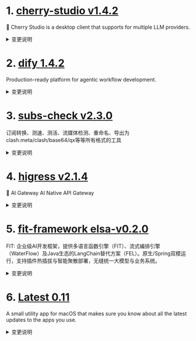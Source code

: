 
# 1. [cherry-studio v1.4.2](https://github.com/CherryHQ/cherry-studio/releases/tag/v1.4.2)  
🍒 Cherry Studio is a desktop client that supports for multiple LLM providers.
<details>
<summary>变更说明</summary>

## What's Changed

- 划词助手：支持文本选择快捷键、开关快捷键、思考块支持和引用功能
- 复制功能：新增纯文本复制（去除Markdown格式符号）
- 知识库：支持设置向量维度，修复Ollama分数错误和维度编辑问题
- 多语言：增加模型名称多语言提示和翻译源语言手动选择
- 文件管理：修复主题/消息删除时文件未清理问题，优化文件选择流程
- 模型：修复Gemini模型推理预算、Voyage AI嵌入问题和DeepSeek翻译模型更新
- 图像功能：统一图片查看器，支持Base64图片渲染，修复图片预览相关问题
- UI：实现标签折叠/拖拽排序，修复气泡溢出，增加引文索引显示

* fix(SelectionAssistant): ignore CtrlKey mode when ctrl+click  
* fix(SelectionToolbar): prevent CSS updates in settings page  
* fix(OpenAIProvider): ensure tool_calls are only yielded when present  
* feat: enable rendering and download of inline base64-encoded images  
* refactor(CodePreview): improve the triggering timing for highlighting  
* perf: improve responsiveness on streaming formulas  
* hotfix: gemini-2.5-pro-preview-06-05 using error  
* fix(Inputbar): fix textarea expansion and collapse issues with long text (CherryHQ)  
* fix(SelectionAssistant): support selection when alt key pressed  
* refactor(SelectionToolbar): add transition effects to action buttons  
* fix(SelectionToolbar): prevent dragging the demo  
* fix(SelectionAssistant): default disabled  
* fix(Inputbar): remove unnecessary flex properties from Inputbar styles  
* hotfix: enhance OpenAI stream handling and error management  
* feat: add set feed url functionality for early access  
* feat(SelectionAssistant): add the "quote" action  
* refactor: unified image viewer with integrated context menu  
* fix: message editor doesn't resize  
* fix: set thinking budget to 0 for gemini-2.5-flash when reasoning effort is off  
* fix: couldn't edit text when sent file-only message  
* fix: set message translate dropdown height  
* fix: update silicon docs and models  
* feat(restoreFromWebdav): make credentials and path optional  
* fix: voyage ai can't be used on text embedding  
* fix: update default translate model to deepseek-v3  
* refactor: better semantic of obsidian export options  
* 增加自动更新文档中版本号的github workflow  
* Feature/dmxapi_images_to_image  
* fix: prevent emoji picker from closing unexpectedly with IME  
* fix: Implement label folding, drag-and-drop sorting of assistants within labels, and drag-and-drop sorting of labels  
* fix(BackupManager): add content length to WebDAV file upload options  
* fix(migrate): old translateModel incorrect  
* fix: streamline file selection and ensure deletion of topic-related f…  
* fix: update README files to enhance navigation and add project badges  
* feat: add prompt variables description  
* fix: ollama embedding knowledge query score always 100%  
* fix: add Youdao and Nomic logos to model logo mapping  
* fix: check if embedding is base64 encoded before convert it to float …  
* feat: enhance unresponsive renderer handling and crash reporting  
* refactor: use CodeEditor for customizing css  
* feat(SelectionAssistant): support thinking block in action window  
* fix: fix waring in usetags  
* fix: shouldn't edit embedding dimension on existing knowledge base  
* 翻译功能增加手动选择源语言的选项  
* Fix: bubble-style unnecessary menu background (Plan D)  
* feat: add citation index to show  
* fix: bubble overflow patch  
* fix(SelectionAssistant): reduce Copy conflict  
* feat(i18n): add tooltips for model name in multiple languages  
* Feat: Allows setting the vector dimension of the knowledge base embedding model  
* fix(SelectionAssistant): improve auto-scroll behavior in action window  
* feat(SelectionAssistant): shortcut key to toggle on/off  
* fix: readme twitter link error  
* feat: add plain text copy functionality for messages and topics. 添加了复制纯文本的功能（去除Markdown格式符号）  
* feat(SelectionAssistant): add shortcut for selecting text   
* fix(SelectionAssistant): shortcut in mac and running handling  

## New Contributors
*  made their first contribution in 
*  made their first contribution in 
*  made their first contribution in 
*  made their first contribution in 

**Full Changelog**:   

</details>

# 2. [dify 1.4.2](https://github.com/langgenius/dify/releases/tag/1.4.2)  
Production-ready platform for agentic workflow development.
<details>
<summary>变更说明</summary>

## 🚀 What's New in v1.4.2?

We've packed v1.4.2 with usability upgrades, polished features, and stability enhancements. Check out what's new:

### 🌟 New Features & Improvements

- **Smarter Webapp Inputs**: Automatically fill hidden fields using URL parameters , 
  
- **Efficient Document Extraction**: Faster, streamlined processing for Excel and CSV files , thanks to 
  
- **Marketplace UI Update**: Easier browsing with improved sorting for app types , courtesy of 

- **Personalized Chatbot UX**: Chat input placeholder now dynamically displays your bot's name , thanks to 

- **Robust File Uploads**: Addressed issues with multiple file extension mappings , 

- **Advanced Knowledge Base API Features**:
  - Refined metadata filtering for precise querying. Targeted searches using chunk IDs , 
  - Improved tagging and dataset binding capabilities , thanks to 

- **Weave Tracing & W&B Integration**: Enhanced support for dedicated cloud instances for better operations monitoring , from 

### 🔒 Security Updates

- **Flask-Cors Upgrade**: Enhanced security by updating to the latest Flask-Cors version , 

### 🐛 Bug Fixes

- **Resolved 401 Errors**:
  - Smooth parallel workflow execution .
  - Fixed authentication issues in `workflow_as_tool` .
  - Eliminated backward invoke errors .
  All thanks to 

- **Agent Node Refinements**:
  - Corrected enum syntax for Python 3.11 , 
  - Improved handling of long tokens in LLM invocation , 

- **Annotation API Fix**: Restored the missing `end_user` argument , courtesy of 

- **Docker Environment Corrections**: Fixed erroneous handling of environment variables , 

- **Code Node & Trace Management**:
  - Enhanced array validation in code nodes , 
  - `app_id` now included in TraceTasks for better management , thanks to 

- **HTTP Node Reliability**: Corrected curl operations using `--data` , 

- **Memory Leak Prevention**: Fixed Celery worker leaks ensuring jobs close correctly , 

- **Improved Housekeeping Command**: Now preserves avatar images and app icons correctly , thanks to 

- **Email Invitation Fixes**: SMTP authentication errors resolved , 

- **Consistent App Tagging**: Resolved app tag update issues , 

- **Markdown Rendering Fixes**: Ensured abbreviations display properly in react-markdown , 

- **LLM Node Image Parsing**: Improved reliability for single-step executions with images , 

- **Restored Agent Moderation**: Functionality fully restored , 

- **Plugin Extension Performance**: Restored responsiveness and speed , 

- **Question Classifier Stability**: Executions now error-free , thanks to 

- **Enhanced Web UX**: Single-run modals now auto-dismiss for better usability , 

Enjoy these improvements and a smoother, more stable experience! 🚀

---

## Upgrade Guide

### Docker Compose Deployments

1. Back up your customized docker-compose YAML file (optional)

   ```bash
   cd docker
   cp docker-compose.yaml docker-compose.yaml.$(date +%s).bak
   ```

2. Get the latest code from the main branch

   ```bash
   git checkout main
   git pull origin main
   ```

3. Stop the service. Please execute in the docker directory

   ```bash
   docker compose down
   ```

4. Back up data

   ```bash
   tar -cvf volumes-$(date +%s).tgz volumes
   ```

5. Upgrade services

   ```bash
   docker compose up -d
   ```

### Source Code Deployments

1. Stop the API server, Worker, and Web frontend Server.

2. Get the latest code from the release branch:

   ```bash
   git checkout 1.4.2
   ```

3. Update Python dependencies:

   ```bash
   cd api
   uv sync
   ```

7. Then, let's run the migration script:

   ```bash
   uv run flask db upgrade
   ```

8. Finally, run the API server, Worker, and Web frontend Server again.

---

## What's Changed
* update img  
* Chore/update img  
* chore: enchance the copywriting of tool  
* fix: i18n auto run failed  
* fix: Enhances tenant ID handling in telemetry  
* [Observability] Add type check and try-except in otel  
* fix(workflow): fetch user failed when workflow run in parallel mode  
* fix: Instance <Account> is not bound to a Session  
* fix: reset password page dark style  
* Fixes some i18n(ko) translations.  
* fix(http): force multipart/form-data even without files  
* fix: workflow plugins list update  
* feat(agent_node): ensure that the enum-checking syntax is compatible with Python 3.11.  
* fix: register user model to current_user in backward invoke.  
* Fix/branding broken  
* fix: inner invoke llm token too long  
* chore: remove agent turn limits  
* docs: Update PR template to emphasize guidelines and issue linking  
* fix: show 'reset brand' button after set branding image  
* fix: apps/annotation missing 1 required positional argument: 'end_user'  
* fix: wrong env usage in middleware  
* chore: improve error logging for requests to plugin daemon  
* fix: handle values in output arrays for CodeNode transformation  
* tests: Removes outdated marketplace download test  
* refactor: Remove db from cycle manager  
* refactor(workflow): Rename NodeRunMetadataKey to WorkflowNodeExecutionMetadataKey  
* refactor(workflow): Rename workflow node execution models  
* fix(models): WorkflowRun's total_steps and exceptions_count mismatch with database  
* fix(ops_trace_manager): Adds app_id to TraceTask initialization  
* chore: Colorize new OpenAI LLM versions  
* Feat/15534 support replacing the bot in chat input placeholder with the bots name  
* fix: import from curl not work for --data  
* chore: translate i18n files  
* refactor(api/core/workflow/enums): Rename WORKFLOW_RUN_ID to WORKFLOW_EXECUTION_ID  
* fix: some display error in dark mode  
* Refactor/markdown component split  
* fix(json-schema-editor): Add container reference for resize observer in CodeEditor; Update language hook and help doc URL in JsonSchemaConfig  
* fix: drop some type fixme  
* Refactor/message cycle manage and knowledge retrieval  
* fix celery job not closed issue  
* Improve CONVERSATION_TITLE_PROMPT to correctly handle Japanese and input  
* update knowledge base api  
* Add APIs for Knowledge Base Tag Management and Dataset Binding  
* fix: resolve unstable scrolling in workflow debug panel with multiple input fields   
* fix: agent app tool update  
* Amend color typo  
* fix: fetch tenant_id in other trace providers besides langfuse  
* fix: the plugin order is not the same as passed to api in DSL  
* fix(housekeeping): exclude files that are used as app icons or avatar images from being removed  
* nacos config init , and force add ts parms.  
* fix ts5097  
* check zilliz cloud of full-text search  
* Fixes : Allow $ref in parameter for custom tools  
* Fix : Force header in custom tool be string  
* fix: ensure proper conversation role alternation for vLLM   
* fix:  When elasticsearch is used as the vector database, the Retrieval Test fails to filter the data after setting the Score Threshold, and the score of the recalled results is empty  
* Fix/dark theme style issues  
* fix: agent thought replaced by response text  
* chore: update pnpm version to 10.11.1   
* refactor: Replaces direct DB session usage with context managers  
* fix: Upgrade Flask-Cors  
* refactor: Removes unused LLMMode value_of method  
* fix: Ensure model config integrity in retrieval processes  
* fixes   
* ♻️ refactor(middleware): remove duplicate CSP header assignment  
* chore: prepare the plugin daemon base url to yarl URL ahead intstead of in every invocation  
* Revert "♻️ refactor(middleware): remove duplicate CSP header assignment"  
* fix: variable aggregator with group and file raise exception  
* fix: ensure newlines around think tags for proper markdown rendering  
* refactor: Removes tenant ID check from rate limit logic  
* fix: unable to upload custom file in case of incorrect inffered by multiple extensions mapped from mime type with filename extension hints  
* fix: adjust sticky header properties in Container component  
* fix: update app tag error  
* fix: autocorrect everything in web  
* raise error when process_rule is required but missing  
* chore: fix some security issues in markdown  
* fix: plugin update redcorner mark display incorrect  
* chore: ensure web code consistency by applying `pnpm fix`  
* feat: plugin storage support volcengine tos  
* fix(markdown): Ensure abbr: links render correctly in react-markdown v9+  
* Feat/queue monitor  
* refactor: Improve model status handling and structured output  
* feat: allow fill inputs from url params  
* assign dataset indexing_technique to args if not explicitly provided  
* fix(llm_node): update file variable mapping to use vision configs  
* Fix 500 error  
* Fix/webapp access scope  
* fix: the locale format  
* Update template.zh.mdx-fix document update metadata body param  
* Add vscode debugger  
* chore: translate i18n files  
* fix: update text_to_audio method to send data as JSON  
* fix: agent moderation not working  
* A more concise and effective extractor for excel and csv files  
* Fix: style of radio checked  
* feat: reorder app types  
* Fix builtin_providers for tools.  
* fix: opensearch fulltext search with metadata filtering dsl error  
* fix(inner_api/plugin/wraps): refresh user model after creation in get user function  
* chore: bump uv to 0.7.x  
* fix: opensearch metadata filtering returns empty  
* chore: remove repeat public api and service api panel  
* chore: replace pseudo-random generators with secrets module  
* feat: add browser list  
* chore: chart panel ui enhance  
* fix: opensearch vector search falls back to keyword search  
* fix: missing bot name in orchestrate  
* feat(api): Adjust `WorkflowDraftVariable` and `WorkflowNodeExecutionModel`  
* Add support for W&B dedicated cloud instances in Weave tracing integration  
* fix: clean up two unreachable code  
* Fix/webapp no permission page  
* fix: some dark mode display incorrect  
* Feat/webapp verified sso main  
* refactor(DSL imports): using organization/name/version to fetch DSL dependencies.   
* fix(api): Resolve error encountered when executing `QuestionClassifieNode`  
* refactor(api): Decouple `ParameterExtractorNode` from `LLMNode`  
* fix(web): optimize prompt change logic for LLM nodes   
* fix auto metadata filter  
* chore: update plugin publish link text  
* chore: bump mypy to 1.16  
* fix: only enterprise version request app access mode  
* refactor: replace compact response generation with length-prefixed response for backwards invocation api  
* chore(package): Bump version to 1.4.2  

## New Contributors
*  made their first contribution in 
*  made their first contribution in 
*  made their first contribution in 
*  made their first contribution in 
*  made their first contribution in 
*  made their first contribution in 
*  made their first contribution in 
*  made their first contribution in 
*  made their first contribution in 
*  made their first contribution in 
*  made their first contribution in 

**Full Changelog**:   

</details>

# 3. [subs-check v2.3.0](https://github.com/beck-8/subs-check/releases/tag/v2.3.0)  
订阅转换、测速、测活、流媒体检测、重命名、导出为clash.meta/clash/base64/qx等等所有格式的工具
<details>
<summary>变更说明</summary>

合并了佬的一个PR，可以看到订阅链接的失败情况，失败节点超过80%就会打印日志出来

---
subs-check 问题沟通、使用交流渠道：
## Changelog
* 3f4cc46140af632fb8cb7114e1ad48da04ff800d feat(proxy): 为节点添加订阅链接来源并检查成功率
* 5edbb999f03550bcbb188de6d4568b84f1960496 fix
* dadc7075d584d2941b84a7d6dfb2fbcb0053d2e8 op: add get debug log

  

</details>

# 4. [higress v2.1.4](https://github.com/alibaba/higress/releases/tag/v2.1.4)  
🤖 AI Gateway AI Native API Gateway
<details>
<summary>变更说明</summary>

## What's Changed
* feat(ai-proxy): support Amazon Bedrock Image Generation  
* fix: Fix the incorrect rewrite config generated for Nacos 3 MCP Servers  
* feat: update translate-readme action  
* fix: Remove the Authorization request header when using AI-proxy to proxy Gemini  
* fix : fix issue   
* Add test translation workflow  
* mcp server support API auth through OAS3 `security schemes`  
* Fix : add fail strategy for wasmplugin generated by mcp server  
* fix: modify log level WARN -> DEBUG in key-auth plugin  
* fix proxy-wasm-cpp-sdk  
* feat: Supports recording request header, request body, response header and response body information in the access log  
* feat(mcp-server): add HackMD mcp server  
* add mcp service  shebao tools  
* feat: Add a github action to copy CRD definitions from api folder to helm folder  
* feat:  allow skipping higress dev image build during wasmplugin e2e tests  
* feat: Refactor mcpServer.matchList config generation logic  
* add info log of ai-search plugin  
* fix(ai-proxy): URL encode model name in Bedrock requests  
* feat(ai-proxy): add doubao Image Generation support  
* feat: cluster-key-rate-limit support setting global rate limit thresholds for routes​  
* feat(ai-proxy): support OpenAI-compatible image and audio model Mapping  
* fix: set "EnableSemanticCachefalse" to false when no vector configured in ai-cache  
* feat(ai-proxy): add batches & files support  
* feat: support dify ai-proxy e2e test || feat: support diify ai-proxy e2e test  
* fix content-length header not remove in ai-search plugin  
* feat(ai-proxy): add modelMapping regexp support  
* feat(ai-proxy): Fixed the issue that the API pass-through path error does not support openaiCustomUrl after openai is configured.  
* feat(frontend-gray): Add uniqueGrayTag configuration detection  
* feat(ai-proxy): add models & image generation support for gemini  
* feat(ai-proxy): support Google Cloud Vertex  
* add upstream override wasm abi  
* feat(ai-proxy): Add Claude image understanding and Tools calling capabilities  
* fix: refactored mcp server auto discovery logic and fix some issue  
* fix : fix credential process logic for nacos mcp util and add ut for it  
* fix: Support mixing line breaks in a single SSE response  
* Update CRD file in the helm folder  

## New Contributors
*  made their first contribution in 
*  made their first contribution in 
*  made their first contribution in 
*  made their first contribution in 
*  made their first contribution in 

**Full Changelog**:   

</details>

# 5. [fit-framework elsa-v0.2.0](https://github.com/ModelEngine-Group/fit-framework/releases/tag/elsa-v0.2.0)  
FIT: 企业级AI开发框架，提供多语言函数引擎（FIT）、流式编排引擎（WaterFlow）及Java生态的LangChain替代方案（FEL）。原生/Spring双模运行，支持插件热插拔与智能聚散部署，无缝统一大模型与业务系统。
<details>
<summary>变更说明</summary>

## 🌟 Overview

This release introduces **parallel node features**, **UI optimizations**, **file extraction improvements**, and **critical bug fixes** for stability and usability.

## 🔍 What's Changed

### 🚀 Features

- [elsa] 并行节点特性添加  
- feat: Add readOnly mode to JadeFlowEntry for history view  

### ✨ Enhancements

- [elsa] 大模型节点模型下拉框宽度自适应  
- [elsa] elsa-react打包添加翻译文件  
- [elsa] 添加README  
- [elsa] 知识检索节点参数修改  
- [elsa] enhance reference-type config protection  

### ✅ Bug Fixes

- [elsa] 序列化保存改同步  
- [elsa] 隐藏文件提取节点中的提取说明配置,避免引起歧义  
- [elsa] Bug Fixes: Address UI Dropdown Resize, Knowledge Graph Updates, and GraphOperator.js Stability  
- [elsa] ci: fix version branch regex matching  
- [elsa] fix(GraphOperator): optimize single-key update handling  
- fix(ConnectorProvider): Sync connector name changes with connected lines  
- [elsa] fix(OutputVariableRow): preserve data type when switching from Reference to Input  
- [elsa] fix(JadeObservableOutput): conditionally render description column to avoid empty space  
- [elsa] fix(JadeReferenceTreeSelect): Force reference updates on same selection  

**Full Changelog**: elsa-v0.1.0...elsa-v0.2.0

## 📌 Summary

### 1. New Features & Improvements

- Parallel Node Support : Added parallel execution capabilities for workflow nodes.
- Dynamic UI Adjustments : Model selection dropdown now auto-adjusts width for better readability.
- Localization Support : Added translation files for `elsa-react` builds.
- Knowledge Retrieval Node Updates : Modified parameters for improved functionality.
- Read-Only Mode for Flow History : Enabled non-editable view for historical workflow inspection.

### 2. Critical Fixes & Stability

- Synchronous Serialization : Changed serialization to synchronous to prevent state corruption.
- File Extraction Clarity : Removed ambiguous extraction instructions from file nodes.
- Connector Sync Fix : Ensured connector name changes propagate to connected lines.
- Data Type Preservation : Fixed data type loss when switching variable modes.
- UI Optimization : Eliminated empty space in description columns.
- Reference Update Reliability : Forced updates on repeated selections in `JadeReferenceTreeSelect`.

### 3. Documentation & Maintenance

- Added README : Improved project documentation for better onboarding.

### 4. Knowledge Retrieval Node Refactor

- **Breaking Change**: Removed deprecated `userId` parameter in favor of `knowledgeConfigId` for improved traceability.
- Added `DEFAULT_KNOWLEDGE_RETRIEVAL_NODE_KNOWLEDGE_CONFIG_ID` constant.
- Upgraded `UpdateGroupIdReducer` to `UpdateGroupIdAndConfigIdReducer` for synchronized updates of `groupId` and `knowledgeConfigId`.

### 5. UI/UX Improvements

- **Model Selection Dropdown**: Now dynamically adjusts width based on content length via `dropdownMatchSelectWidth={false}`.

### 6. GraphOperator Enhancements

- **Auto-Creation**: The `update` method now automatically initializes missing config paths.
- **Type Inference**: New `getTypeFromUpdates` utility infers data types (String, Array, Object, etc.) from input.

### **7. CI/CD Fixes**

- **Branch Matching**: Fixed regex to correctly target version branches (e.g., `elsa-0.1.x`). Escaped decimal points in patterns.

## ⚠️ **Breaking Changes**

- **Migration Required**: Existing flows using`userId`must switch to`knowledgeConfigId`.
- **CI/CD Compliance**: Version branches must follow `elsa-{major}.{minor}.x` format (e.g., `elsa-0.1.x`).
- **Serialization Behavior** : Now synchronous—ensure dependent code handles blocking operations.
- **File Extraction Node** : Extraction instructions removed; update any dependent configurations.

## ❤️ **Contributors**

Special thanks to all contributors for this release:

     

</details>

# 6. [Latest 0.11](https://github.com/mangerlahn/Latest/releases/tag/0.11)  
A small utility app for macOS that makes sure you know about all the latest updates to the apps you use.
<details>
<summary>变更说明</summary>

#### New features
- Select custom locations to check for apps
- Latest now clearly distinguishes between apps with full support and those with limited support. The latter are not shown by default, but can be enabled in Settings.
- Added an Open action to the File menu. (thanks 

#### Fixes
- Fixed a hang when opening other apps from Latest (thanks 
- Fixed a crash when open Latest without having a working internet connection
- Attempt to fix issues with Latest showing no apps at all
- Ensures Latest correctly restores its window size and position
- Fixed a glitchy progress indicator on macOS 15.4 and later
- Various interface fixes
- Various localization updates (thanks to all the contributors!)

Please note that the minimum supported OS version is now macOS 10.15 Catalina.  

</details>

